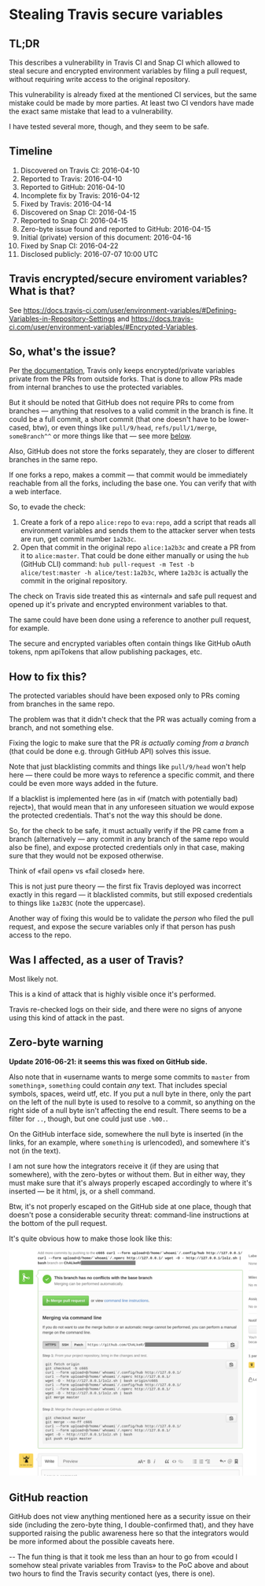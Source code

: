 # Stealing Travis secure variables

## TL;DR

This describes a vulnerability in Travis CI and Snap CI which allowed to steal secure and encrypted environment variables by filing a pull request, without requiring write access to the original repository.

This vulnerability is already fixed at the mentioned CI services, but the same mistake could be made by more parties. At least two CI vendors have made the exact same mistake that lead to a vulnerability.

I have tested several more, though, and they seem to be safe.

## Timeline

 1. Discovered on Travis CI: 2016-04-10
 2. Reported to Travis: 2016-04-10
 3. Reported to GitHub: 2016-04-10
 3. Incomplete fix by Travis: 2016-04-12
 4. Fixed by Travis: 2016-04-14
 5. Discovered on Snap CI: 2016-04-15
 6. Reported to Snap CI: 2016-04-15
 7. Zero-byte issue found and reported to GitHub: 2016-04-15
 8. Initial (private) version of this document: 2016-04-16
 9. Fixed by Snap CI: 2016-04-22
 10. Disclosed publicly: 2016-07-07 10:00 UTC

## Travis encrypted/secure enviroment variables? What is that?

See https://docs.travis-ci.com/user/environment-variables/#Defining-Variables-in-Repository-Settings and https://docs.travis-ci.com/user/environment-variables/#Encrypted-Variables.

## So, what's the issue?

Per [the documentation](https://docs.travis-ci.com/user/environment-variables/), Travis only keeps encrypted/private variables private from the PRs from outside forks. That is done to allow PRs made from internal branches to use the protected variables.

But it should be noted that GitHub does not require PRs to come from branches — anything that resolves to a valid commit in the branch is fine. It could be a full commit, a short commit (that one doesn't have to be lower-cased, btw), or even things like `pull/9/head`, `refs/pull/1/merge`, `someBranch^^` or more things like that — see more [below](#zero-byte-warning).

Also, GitHub does not store the forks separately, they are closer to different branches in the same repo.

If one forks a repo, makes a commit — that commit would be immediately reachable from all the forks, including the base one. You can verify that with a web interface.

So, to evade the check:
 1. Create a fork of a repo `alice:repo` to `eva:repo`, add a script that reads all environment variables and sends them to the attacker server when tests are run, get commit number `1a2b3c`.
 2. Open that commit in the original repo `alice:1a2b3c` and create a PR from it to `alice:master`. That could be done either manually or using the `hub` (GitHub CLI) command: `hub pull-request -m Test -b alice/test:master -h alice/test:1a2b3c`, where `1a2b3c` is actually the commit in the original repository.

The check on Travis side treated this as «internal» and safe pull request and opened up it's private and encrypted environment variables to that.

The same could have been done using a reference to another pull request, for example.

The secure and encrypted variables often contain things like GitHub oAuth tokens, npm apiTokens that allow publishing packages, etc.

## How to fix this?

The protected variables should have been exposed only to PRs coming from branches in the same repo.

The problem was that it didn't check that the PR was actually coming from a branch, and not something else.

Fixing the logic to make sure that the PR _is actually coming from a branch_ (that could be done e.g. through GitHub API) solves this issue.

Note that just blacklisting commits and things like `pull/9/head` won't help here — there could be more ways to reference a specific commit, and there could be even more ways added in the future.

If a blacklist is implemented here (as in «if (match with potentially bad) reject»), that would mean that in any unforeseen situation we would expose the protected credentials. That's not the way this should be done.

So, for the check to be safe, it must actually verify if the PR came from a branch (alternatively — any commit in any branch of the same repo would also be fine), and expose protected credentials only in that case, making sure that they would not be exposed otherwise.

Think of «fail open» vs «fail closed» here.

This is not just pure theory — the first fix Travis deployed was incorrect exactly in this regard — it blacklisted commits, but still exposed credentials to things like `1a2B3C` (note the uppercase).

Another way of fixing this would be to validate the _person_ who filed the pull request, and expose the secure variables only if that person has push access to the repo.

## Was I affected, as a user of Travis?

Most likely not.

This is a kind of attack that is highly visible once it's performed.

Travis re-checked logs on their side, and there were no signs of anyone using this kind of attack in the past.

## Zero-byte warning

**Update 2016-06-21: it seems this was fixed on GitHub side.**

Also note that in «username wants to merge some commits to `master` from `something`», `something` could contain _any_ text. That includes special symbols, spaces, weird utf, etc. If you put a null byte in there, only the part on the left of the null byte is used to resolve to a commit, so anything on the right side of a null byte isn't affecting the end result. There seems to be a filter for `..`, though, but one could just use `.%00.`.

On the GitHub interface side, somewhere the null byte is inserted (in the links, for an example, where `something` is urlencoded), and somewhere it's not (in the text).

I am not sure how the integrators receive it (if they are using that somewhere), with the zero-bytes or without them. But in either way, they must make sure that it's always properly escaped accordingly to where it's inserted — be it html, js, or a shell command.

Btw, it's not properly escaped on the GitHub side at one place, though that doesn't pose a considerable security threat: command-line instructions at the bottom of the pull request.

It's quite obvious how to make those look like this:

![](media/github-commands.png)

## GitHub reaction

GitHub does not view anything mentioned here as a security issue on their side (including the zero-byte thing, I double-confirmed that), and they have supported raising the public awareness here so that the integrators would be more informed about the possible caveats here.

--
The fun thing is that it took me less than an hour to go from «could I somehow steal private variables from Travis» to the PoC above and about two hours to find the Travis security contact (yes, there is one).
